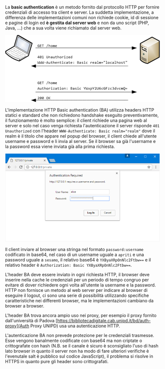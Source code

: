 La **basic authentication** è un metodo fornito dal protocollo HTTP per fornire credenziali di accesso tra client e server. La suddetta implementazione, a differenza delle implementazioni comuni non richiede cookie, id di sessione e pagine di login ed **è gestita dal server web** e non da uno script (PHP, Java, ...) che a sua volta viene richiamato dal server web.

![Funzionamento di un HTTP BA](auth.png "HTTP BA")

L'implementazione HTTP Basic authentication (BA)  utilizza headers HTTP statici e standard che non richiedono handshake eseguito preventivamente, il funzionamento è molto semplice: il client richiede una pagina web al server e solo nel caso venga richiesta l'autenticazione il server risponde `401 Unauthorized` con l'header `WWW-Authenticate: Basic realm="realm"` dove il realm è il titolo che appare nel popup del browser, il client chiede all'utente username e password e li invia al server. Se il browser sa già l'username e la password essa viene inviata già alla prima richiesta.

![Schermata di Login del browser per HTTP BA](auth-login.png "Schermata di Login del browser per HTTP BA")

Il client inviare al browser una stringa nel formato `password:username` codificato in base64, nel caso di un username uguale a `apriti` e una password uguale a `sesamo`, il relativo base64 è `YXByaXRpOnNlc2Ftbw==` e il relativo header è `Authorization: Basic YXByaXRpOnNlc2Ftbw==`.

L'header BA deve essere inviato in ogni richiesta HTTP, il browser deve inserire nella cache le credenziali per un periodo di tempo congruo per evitare di dover richiedere ogni volta all'utente la username e la password. HTTP non fornisce un metodo al web server per indicare al browser di eseguire il logout, ci sono una serie di possibilità utilizzando specifiche caratteristiche nei differenti browser, ma le implementazioni cambiano da browser a browser.

L'header BA trova ancora ampio uso nei proxy, per esempio il proxy fornito dall'università di Padova [https://bibliotecadigitale.cab.unipd.it/bd/auth-proxy](Auth Proxy UNIPD) usa una autenticazione HTTP.

L'autenticazione BA non prevede protezione per le credenziali trasmesse. Esse vengono banalmente codificate con base64 ma non criptate o crittografate con hash (N.B. se il canale è sicuro è sconsigliato l'uso di hash lato browser in quanto il server non ha modo di fare ulteriori verifiche è l'evenutale salt è pubblico sul codice JavaScript), il problema si risolve in HTTPS in quanto pure gli header sono crittografati.

